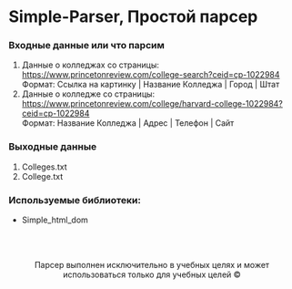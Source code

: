 # Simple-Parser, Простой парсер

### Входные данные или что парсим
1. Данные о колледжах со страницы: https://www.princetonreview.com/college-search?ceid=cp-1022984  
Формат: Ссылка на картинку | Название Колледжа | Город | Штат
3. Данные о колледже со страницы: https://www.princetonreview.com/college/harvard-college-1022984?ceid=cp-1022984  
Формат: Название Колледжа | Адрес | Телефон | Сайт

### Выходные данные
1. Colleges.txt
2. College.txt

### Используемые библиотеки: 
- Simple_html_dom  

<br><br>
<center> Парсер выполнен исключительно в учебных целях и может использоваться только для учебных целей © </center>
